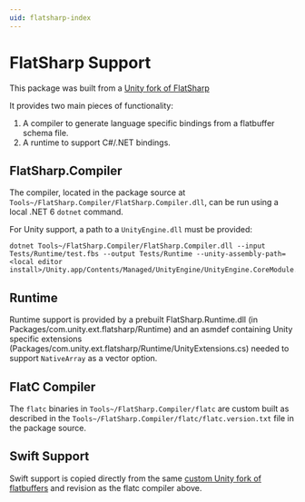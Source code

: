 ```yaml
---
uid: flatsharp-index
---
```

# FlatSharp Support
This package was built from a [Unity fork of FlatSharp](https://github.com/Unity-Technologies/FlatSharp)

It provides two main pieces of functionality:

1. A compiler to generate language specific bindings from a flatbuffer schema file.
2. A runtime to support C#/.NET bindings.

## FlatSharp.Compiler
The compiler, located in the package source at `Tools~/FlatSharp.Compiler/FlatSharp.Compiler.dll`, can be run using a local .NET 6 `dotnet` command. 

For Unity support, a path to a `UnityEngine.dll` must be provided:

```
dotnet Tools~/FlatSharp.Compiler/FlatSharp.Compiler.dll --input Tests/Runtime/test.fbs --output Tests/Runtime --unity-assembly-path=<local editor install>/Unity.app/Contents/Managed/UnityEngine/UnityEngine.CoreModule.dll
```

## Runtime

Runtime support is provided by a prebuilt FlatSharp.Runtime.dll (in Packages/com.unity.ext.flatsharp/Runtime) and an asmdef containing Unity specific extensions (Packages/com.unity.ext.flatsharp/Runtime/UnityExtensions.cs) needed to support `NativeArray` as a vector option.

## FlatC Compiler

The `flatc` binaries in `Tools~/FlatSharp.Compiler/flatc` are custom built as described in the `Tools~/FlatSharp.Compiler/flatc/flatc.version.txt` file in the package source.

## Swift Support

Swift support is copied directly from the same [custom Unity fork of flatbuffers](https://github.com/Unity-Technologies/flatbuffers) and revision as the flatc compiler above.
